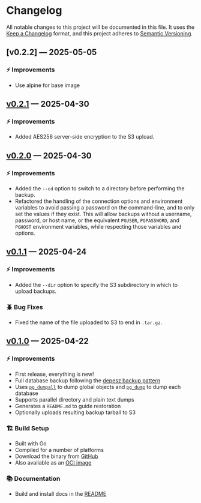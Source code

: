 # Changelog

All notable changes to this project will be documented in this file. It uses the
[Keep a Changelog] format, and this project adheres to [Semantic Versioning].

  [Keep a Changelog]: https://keepachangelog.com/en/1.1.0/
  [Semantic Versioning]: https://semver.org/spec/v2.0.0.html
    "Semantic Versioning 2.0.0"

## [v0.2.2] — 2025-05-05

### ⚡ Improvements

*   Use alpine for base image

  [v0.2.1]: https://github.com/tembo-io/temback/compare/v0.2.1...v0.2.2

## [v0.2.1] — 2025-04-30

### ⚡ Improvements

*   Added AES256 server-side encryption to the S3 upload.

  [v0.2.1]: https://github.com/tembo-io/temback/compare/v0.2.0...v0.2.1

## [v0.2.0] — 2025-04-30

### ⚡ Improvements

*   Added the `--cd` option to switch to a directory before performing the backup.
*   Refactored the handling of the connection options and environment
    variables to avoid passing a password on the command-line, and to only set
    the values if they exist. This will allow backups without a username,
    password, or host name, or the equivalent `PGUSER`, `PGPASSWORD`, and
    `PGHOST` environment variables, while respecting those variables and
    options.

  [v0.2.0]: https://github.com/tembo-io/temback/compare/v0.1.1...v0.2.0

## [v0.1.1] — 2025-04-24

### ⚡ Improvements

*   Added the `--dir` option to specify the S3 subdirectory in which to upload
    backups.

### 🪲 Bug Fixes

*   Fixed the name of the file uploaded to S3 to end in `.tar.gz`.

  [v0.1.1]: https://github.com/tembo-io/temback/compare/v0.1.0...v0.1.1

## [v0.1.0] — 2025-04-22

### ⚡ Improvements

*   First release, everything is new!
*   Full database backup following the [depesz backup pattern]
*   Uses [`pg_dumpall`] to dump global objects and  [`pg_dump`] to dump each
    database
*   Supports parallel directory and plain text dumps
*   Generates a `README.md` to guide restoration
*   Optionally uploads resulting backup tarball to S3

### 🏗️ Build Setup

*   Built with Go
*   Compiled for a number of platforms
*   Download the binary from [GitHub]
*   Also available as an [OCI image]

### 📚 Documentation

*   Build and install docs in the [README]

  [v0.1.0]: https://github.com/tembo-io/temback/compare/feec925...v0.1.0
  [depesz backup pattern]: https://www.depesz.com/2019/12/10/how-to-effectively-dump-postgresql-databases/
  [`pg_dump`]: https://www.postgresql.org/docs/current/app-pgdump.html
  [`pg_dumpall`]: https://www.postgresql.org/docs/current/app-pg-dumpall.html
  [GitHub]: https://github.com/tembo-io/temback/releases
  [OCI image]: https://quay.io/tembo/temback
  [README]: https://github.com/tembo-io/temback/blob/v0.1.0/README.md
